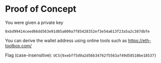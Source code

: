 # Proof of Concept
You were given a private key

```
0xbd99414ceed66dd563e91d85a009a7f85428352ef3e54a613f23a5a2c387dbfe
```

You can derive the wallet address using online tools such as https://eth-toolbox.com/

Flag (case-insensitive): `UCS{0xebff5d9a2d56b34762f5563af49d58510be18537}`
